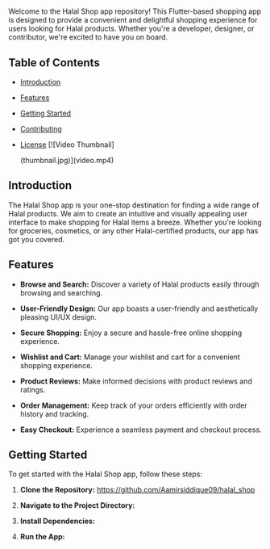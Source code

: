 # 

Welcome to the Halal Shop app repository! This Flutter-based shopping app is designed to provide a convenient and delightful shopping experience for users looking for Halal products. Whether you're a developer, designer, or contributor, we're excited to have you on board.

## Table of Contents
- [Introduction](#introduction)
- [Features](#features)
- [Getting Started](#getting-started)
- [Contributing](#contributing)
- [License](#license)
  [![Video Thumbnail]

  (thumbnail.jpg)](video.mp4)


## Introduction

The Halal Shop app is your one-stop destination for finding a wide range of Halal products. We aim to create an intuitive and visually appealing user interface to make shopping for Halal items a breeze. Whether you're looking for groceries, cosmetics, or any other Halal-certified products, our app has got you covered.

## Features

- **Browse and Search:** Discover a variety of Halal products easily through browsing and searching.

- **User-Friendly Design:** Our app boasts a user-friendly and aesthetically pleasing UI/UX design.

- **Secure Shopping:** Enjoy a secure and hassle-free online shopping experience.

- **Wishlist and Cart:** Manage your wishlist and cart for a convenient shopping experience.

- **Product Reviews:** Make informed decisions with product reviews and ratings.

- **Order Management:** Keep track of your orders efficiently with order history and tracking.

- **Easy Checkout:** Experience a seamless payment and checkout process.

## Getting Started

To get started with the Halal Shop app, follow these steps:

1. **Clone the Repository:**
https://github.com/Aamirsiddique09/halal_shop

2. **Navigate to the Project Directory:**

3. **Install Dependencies:**

4. **Run the App:**

